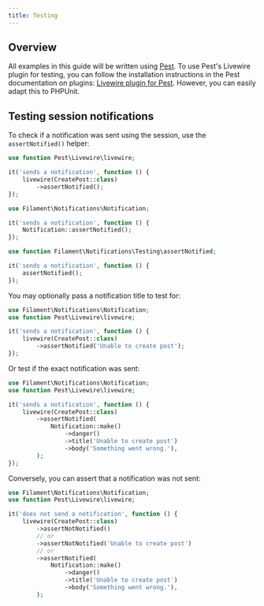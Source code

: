 ```yaml
---
title: Testing
---
```


## Overview

All examples in this guide will be written using [Pest](https://pestphp.com). To use Pest's Livewire plugin for testing, you can follow the installation instructions in the Pest documentation on plugins: [Livewire plugin for Pest](https://pestphp.com/docs/plugins#livewire). However, you can easily adapt this to PHPUnit.

## Testing session notifications

To check if a notification was sent using the session, use the `assertNotified()` helper:

```php
use function Pest\Livewire\livewire;

it('sends a notification', function () {
    livewire(CreatePost::class)
        ->assertNotified();
});
```

```php
use Filament\Notifications\Notification;

it('sends a notification', function () {
    Notification::assertNotified();
});
```

```php
use function Filament\Notifications\Testing\assertNotified;

it('sends a notification', function () {
    assertNotified();
});
```

You may optionally pass a notification title to test for:

```php
use Filament\Notifications\Notification;
use function Pest\Livewire\livewire;

it('sends a notification', function () {
    livewire(CreatePost::class)
        ->assertNotified('Unable to create post');
});
```

Or test if the exact notification was sent:

```php
use Filament\Notifications\Notification;
use function Pest\Livewire\livewire;

it('sends a notification', function () {
    livewire(CreatePost::class)
        ->assertNotified(
            Notification::make()
                ->danger()
                ->title('Unable to create post')
                ->body('Something went wrong.'),
        );
});
```

Conversely, you can assert that a notification was not sent:

```php
use Filament\Notifications\Notification;
use function Pest\Livewire\livewire;

it('does not send a notification', function () {
    livewire(CreatePost::class)
        ->assertNotNotified()
        // or
        ->assertNotNotified('Unable to create post')
        // or
        ->assertNotified(
            Notification::make()
                ->danger()
                ->title('Unable to create post')
                ->body('Something went wrong.'),
        );
```
